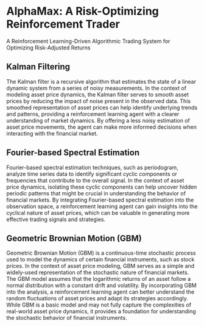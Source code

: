 # AlphaMax: A Risk-Optimizing Reinforcement Trader
 A Reinforcement Learning-Driven Algorithmic Trading System for Optimizing Risk-Adjusted Returns

## Kalman Filtering
The Kalman filter is a recursive algorithm that estimates the state of a linear dynamic system from a series of noisy measurements. In the context of modeling asset price dynamics, the Kalman filter serves to smooth asset prices by reducing the impact of noise present in the observed data. This smoothed representation of asset prices can help identify underlying trends and patterns, providing a reinforcement learning agent with a clearer understanding of market dynamics. By offering a less noisy estimation of asset price movements, the agent can make more informed decisions when interacting with the financial market.

## Fourier-based Spectral Estimation
Fourier-based spectral estimation techniques, such as periodogram, analyze time series data to identify significant cyclic components or frequencies that contribute to the overall signal. In the context of asset price dynamics, isolating these cyclic components can help uncover hidden periodic patterns that might be crucial in understanding the behavior of financial markets. By integrating Fourier-based spectral estimation into the observation space, a reinforcement learning agent can gain insights into the cyclical nature of asset prices, which can be valuable in generating more effective trading signals and strategies.

## Geometric Brownian Motion (GBM)
Geometric Brownian Motion (GBM) is a continuous-time stochastic process used to model the dynamics of certain financial instruments, such as stock prices. In the context of asset price modeling, GBM serves as a simple and widely-used representation of the stochastic nature of financial markets. The GBM model assumes that the logarithmic returns of an asset follow a normal distribution with a constant drift and volatility. By incorporating GBM into the analysis, a reinforcement learning agent can better understand the random fluctuations of asset prices and adapt its strategies accordingly. While GBM is a basic model and may not fully capture the complexities of real-world asset price dynamics, it provides a foundation for understanding the stochastic behavior of financial instruments. 